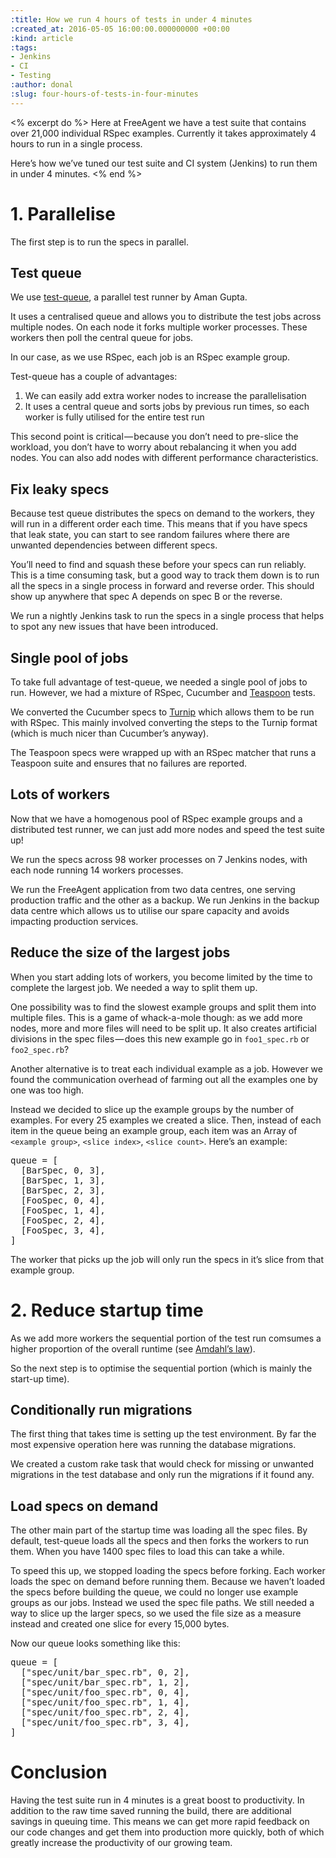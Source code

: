 ```yaml
---
:title: How we run 4 hours of tests in under 4 minutes
:created_at: 2016-05-05 16:00:00.000000000 +00:00
:kind: article
:tags:
- Jenkins
- CI
- Testing
:author: donal
:slug: four-hours-of-tests-in-four-minutes
---
```


<% excerpt do %>
Here at FreeAgent we have a test suite that contains over 21,000 individual RSpec examples. Currently it takes approximately 4 hours to run in a single process.

Here’s how we’ve tuned our test suite and CI system (Jenkins) to run them in under 4 minutes.
<% end %>

# 1. Parallelise

The first step is to run the specs in parallel.

## Test queue

We use [test-queue](https://github.com/tmm1/test-queue), a parallel test runner by Aman Gupta.

It uses a centralised queue and allows you to distribute the test jobs across multiple nodes. On each node it forks multiple worker processes. These workers then poll the central queue for jobs.

In our case, as we use RSpec, each job is an RSpec example group.

Test-queue has a couple of advantages:

1. We can easily add extra worker nodes to increase the parallelisation
2. It uses a central queue and sorts jobs by previous run times, so each worker is fully utilised for the entire test run

This second point is critical — because you don’t need to pre-slice the workload, you don’t have to worry about rebalancing it when you add nodes. You can also add nodes with different performance characteristics.

## Fix leaky specs

Because test queue distributes the specs on demand to the workers, they will run in a different order each time. This means that if you have specs that leak state, you can start to see random failures where there are unwanted dependencies between different specs.

You’ll need to find and squash these before your specs can run reliably. This is a time consuming task, but a good way to track them down is to run all the specs in a single process in forward and reverse order. This should show up anywhere that spec A depends on spec B or the reverse.

We run a nightly Jenkins task to run the specs in a single process that helps to spot any new issues that have been introduced.

## Single pool of jobs

To take full advantage of test-queue, we needed a single pool of jobs to run. However, we had a mixture of RSpec, Cucumber and [Teaspoon](https://github.com/modeset/teaspoon) tests.

We converted the Cucumber specs to [Turnip](https://github.com/jnicklas/turnip) which allows them to be run with RSpec. This mainly involved converting the steps to the Turnip format (which is much nicer than Cucumber’s anyway).

The Teaspoon specs were wrapped up with an RSpec matcher that runs a Teaspoon suite and ensures that no failures are reported.

## Lots of workers

Now that we have a homogenous pool of RSpec example groups and a distributed test runner, we can just add more nodes and speed the test suite up!

We run the specs across 98 worker processes on 7 Jenkins nodes, with each node running 14 workers processes.

We run the FreeAgent application from two data centres, one serving production traffic and the other as a backup. We run Jenkins in the backup data centre which allows us to utilise our spare capacity and avoids impacting production services.

## Reduce the size of the largest jobs

When you start adding lots of workers, you become limited by the time to complete the largest job. We needed a way to split them up.

One possibility was to find the slowest example groups and split them into multiple files. This is a game of whack-a-mole though: as we add more nodes, more and more files will need to be split up. It also creates artificial divisions in the spec files — does this new example go in `foo1_spec.rb` or `foo2_spec.rb`?

Another alternative is to treat each individual example as a job. However we found the communication overhead of farming out all the examples one by one was too high.

Instead we decided to slice up the example groups by the number of examples. For every 25 examples we created a slice. Then, instead of each item in the queue being an example group, each item was an Array of `<example group>`, `<slice index>`, `<slice count>`. Here’s an example:

<pre>
queue = [
  [BarSpec, 0, 3],
  [BarSpec, 1, 3],
  [BarSpec, 2, 3],
  [FooSpec, 0, 4],
  [FooSpec, 1, 4],
  [FooSpec, 2, 4],
  [FooSpec, 3, 4],
]
</pre>

The worker that picks up the job will only run the specs in it’s slice from that example group.

# 2. Reduce startup time

As we add more workers the sequential portion of the test run comsumes a higher proportion of the overall runtime (see [Amdahl’s law](https://en.wikipedia.org/wiki/Amdahl%27s_law)).

So the next step is to optimise the sequential portion (which is mainly the start-up time).

## Conditionally run migrations

The first thing that takes time is setting up the test environment. By far the most expensive operation here was running the database migrations.

We created a custom rake task that would check for missing or unwanted migrations in the test database and only run the migrations if it found any.

## Load specs on demand

The other main part of the startup time was loading all the spec files. By default, test-queue loads all the specs and then forks the workers to run them. When you have 1400 spec files to load this can take a while.

To speed this up, we stopped loading the specs before forking. Each worker loads the spec on demand before running them.
Because we haven’t loaded the specs before building the queue, we could no longer use example groups as our jobs. Instead we used the spec file paths. We still needed a way to slice up the larger specs, so we used the file size as a measure instead and created one slice for every 15,000 bytes.

Now our queue looks something like this:

<pre>
queue = [
  ["spec/unit/bar_spec.rb", 0, 2],
  ["spec/unit/bar_spec.rb", 1, 2],
  ["spec/unit/foo_spec.rb", 0, 4],
  ["spec/unit/foo_spec.rb", 1, 4],
  ["spec/unit/foo_spec.rb", 2, 4],
  ["spec/unit/foo_spec.rb", 3, 4],
]
</pre>

# Conclusion

Having the test suite run in 4 minutes is a great boost to productivity. In addition to the raw time saved running the build, there are additional savings in queuing time. This means we can get more rapid feedback on our code changes and get them into production more quickly, both of which greatly increase the productivity of our growing team.
